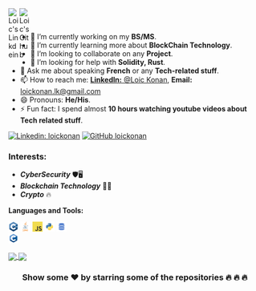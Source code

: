 <a href="https://www.linkedin.com/in/loickonan/">
  <img align="left" alt="Loic's Linkdein" width="22px" src="https://cdn.jsdelivr.net/npm/simple-icons@v3/icons/linkedin.svg" />
</a>
<a href="https://github.com/LoicKonan">
  <img align="left" alt="Loic's Github" width="22px" src="https://cdn.jsdelivr.net/npm/simple-icons@v3/icons/github.svg" />
</a>

<br/>
<br/>


- 🔭 I’m currently working on my **BS/MS**.
- 🌱 I’m currently learning more about **BlockChain Technology**.
- 👯 I’m looking to collaborate on any **Project**.
- 🤔 I’m looking for help with **Solidity, Rust**.
- 💬 Ask me about speaking **French** or any **Tech-related stuff**.
- 📫 How to reach me: [**Linkedln:** @Loic Konan](https://www.linkedin.com/in/loickonan/),  **Email:** loickonan.lk@gmail.com
- 😄 Pronouns: **He/His**.
- ⚡ Fun fact: I spend almost **10 hours watching youtube videos about Tech related stuff**.

[![Linkedin: loickonan](https://img.shields.io/badge/-loickonan-blue?style=flat-square&logo=Linkedin&logoColor=white&link=https://www.linkedin.com/in/loickonan/)](https://www.linkedin.com/in/loickonan/)
[![GitHub loickonan](https://img.shields.io/github/followers/loickonan?label=follow&style=social)](https://github.com/LoicKonan?tab=followers)


### Interests:

- ***CyberSecurity*** 🛡️🖥️ 
- ***Blockchain Technology*** 👨‍💻
- ***Crypto*** :fire:

**Languages and Tools:**  

<code><img height="20" src="https://raw.githubusercontent.com/github/explore/80688e429a7d4ef2fca1e82350fe8e3517d3494d/topics/cpp/cpp.png"></code>
<code><img height="20" src="https://raw.githubusercontent.com/github/explore/80688e429a7d4ef2fca1e82350fe8e3517d3494d/topics/java/java.png"></code>
<code><img height="20" src="https://raw.githubusercontent.com/github/explore/80688e429a7d4ef2fca1e82350fe8e3517d3494d/topics/javascript/javascript.png"></code>
<code><img height="20" src="https://raw.githubusercontent.com/github/explore/80688e429a7d4ef2fca1e82350fe8e3517d3494d/topics/python/python.png"></code>
<code><img height="20" src="https://raw.githubusercontent.com/github/explore/80688e429a7d4ef2fca1e82350fe8e3517d3494d/topics/sql/sql.png"></code>    
<code><img height="20" src="https://raw.githubusercontent.com/github/explore/80688e429a7d4ef2fca1e82350fe8e3517d3494d/topics/c/c.png"></code>    

<a href="#" onclick="return false;">
  <img align="center" src="https://github-readme-stats.vercel.app/api/top-langs/?username=loickonan&theme=light&count_private=true&langs_count=20" />
</a>

<a href="https://github.com/loickonan">
 <img align="center" src="https://github-readme-stats.vercel.app/api?username=LoicKonan&&show_icons=true&line_height=40&title_color=3982FA&icon_color=CF040D&text_color=0DCE42&bg_color=FFFFFF"/>
</a>

<div align="center">

### Show some ❤️ by starring some of the repositories 🔥 🔥 🔥

</div>

